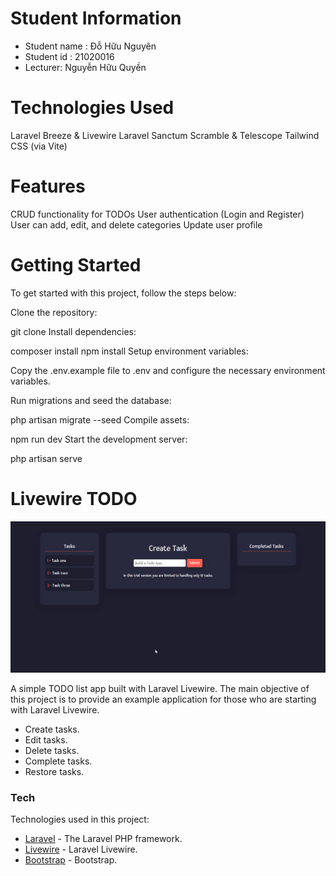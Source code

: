 # Student Information
- Student name : Đỗ Hữu Nguyên
- Student id : 21020016
- Lecturer: Nguyễn Hữu Quyền

# Technologies Used
Laravel Breeze & Livewire
Laravel Sanctum
Scramble & Telescope
Tailwind CSS (via Vite)

# Features
CRUD functionality for TODOs
User authentication (Login and Register)
User can add, edit, and delete categories
Update user profile

# Getting Started
To get started with this project, follow the steps below:

Clone the repository:

git clone <repository-url>
Install dependencies:

composer install
npm install
Setup environment variables:

Copy the .env.example file to .env and configure the necessary environment variables.

Run migrations and seed the database:

php artisan migrate --seed
Compile assets:

npm run dev
Start the development server:

php artisan serve








# Livewire TODO

![Demo](https://raw.githubusercontent.com/flads/livewire-todo/master/public/demo-livewire-todo.gif)

A simple TODO list app built with Laravel Livewire. The main objective of this project is to provide an example application for those who are starting with Laravel Livewire.

  - Create tasks.
  - Edit tasks.
  - Delete tasks.
  - Complete tasks.
  - Restore tasks.

### Tech

Technologies used in this project:

* [Laravel](https://github.com/laravel/laravel) - The Laravel PHP framework.
* [Livewire](https://github.com/livewire/livewire) - Laravel Livewire.
* [Bootstrap](https://github.com/twbs/bootstrap) - Bootstrap.

